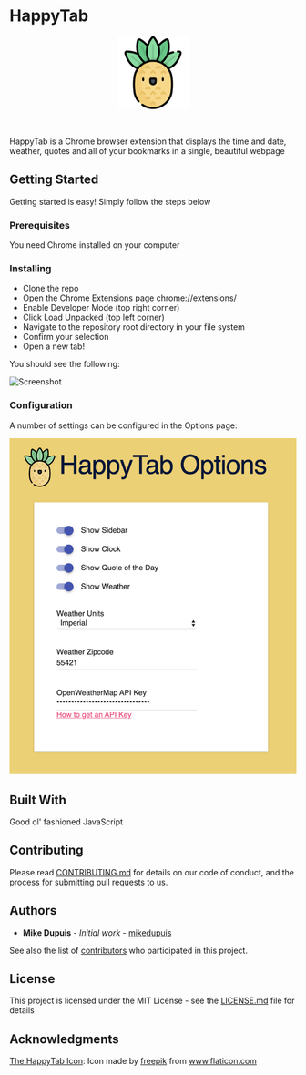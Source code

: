 # HappyTab

<p align="center">
  <img src="assets/pineapple-128.png">
</p>

<br/>

HappyTab is a Chrome browser extension that displays the time and date, weather, quotes and all of your bookmarks in a single, beautiful webpage

## Getting Started

Getting started is easy! Simply follow the steps below

### Prerequisites

You need Chrome installed on your computer

### Installing

* Clone the repo
* Open the Chrome Extensions page chrome://extensions/
* Enable Developer Mode (top right corner)
* Click Load Unpacked (top left corner)
* Navigate to the repository root directory in your file system
* Confirm your selection
* Open a new tab!

You should see the following:

![Screenshot](assets/screenshot.png)

### Configuration

A number of settings can be configured in the Options page:

![Options](assets/options.png)

## Built With

Good ol' fashioned JavaScript

## Contributing

Please read [CONTRIBUTING.md](./CONTRIBUTING.md) for details on our code of conduct, and the process for submitting pull requests to us.

## Authors

* **Mike Dupuis** - *Initial work* - [mikedupuis](https://github.com/mikedupuis)

See also the list of [contributors](./CONTRIBUTORS.md) who participated in this project.

## License

This project is licensed under the MIT License - see the [LICENSE.md](./LICENSE) file for details

## Acknowledgments

[The HappyTab Icon](https://www.flaticon.com/free-icon/pineapple_826934): Icon made by [freepik](https://www.flaticon.com/authors/freepik) from www.flaticon.com

